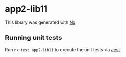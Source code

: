 # app2-lib11

This library was generated with [Nx](https://nx.dev).

## Running unit tests

Run `nx test app2-lib11` to execute the unit tests via [Jest](https://jestjs.io).
